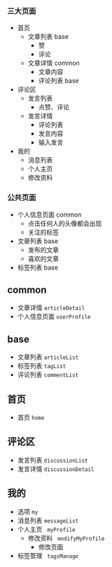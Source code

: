### 三大页面

 * 首页
    * 文章列表 base
       * 赞
       * 评论 
    * 文章详情 common
       * 文章内容
       * 评论列表  base
* 评论区
  * 发言列表
    * 点赞、评论
  * 发言详情
    * 评论列表
    * 发言内容
    * 输入发言
* 我的
  * 消息列表
  * 个人主页
  * 修改资料



### 公共页面

* 个人信息页面  common
  * 点击任何人的头像都会出现
  * 关注的标签
* 文章列表  base
  * 发布的文章
  * 喜欢的文章
* 标签列表 base



## common

* 文章详情  ` articleDetail `
* 个人信息页面 ` userProfile `



##  base

* 文章列表 ` articleList `
* 标签列表 ` tagList `
* 评论列表 ` commentList `



## 首页

* 首页 ` home `



## 评论区

* 发言列表  ` discussionList `
* 发言详情 ` discussionDetail `



## 我的

* 选项  ` my `
* 消息列表 ` messageList `
* 个人主页 ` myProfile`
  * 修改资料 ` modifyMyProfile`
    * 修改页面
* 标签管理 ` tagsManage`